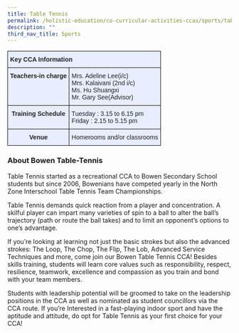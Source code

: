 ```yaml
---
title: Table Tennis
permalink: /holistic-education/co-curricular-activities-ccas/sports/table-tennis/
description: ""
third_nav_title: Sports
---
```

<style type="text/css">
.tg  {border-collapse:collapse;border-spacing:0;}
.tg td{border-color:black;border-style:solid;border-width:1px;font-family:Arial, sans-serif;font-size:14px;
  overflow:hidden;padding:10px 5px;word-break:normal;}
.tg th{border-color:black;border-style:solid;border-width:1px;font-family:Arial, sans-serif;font-size:14px;
  font-weight:normal;overflow:hidden;padding:10px 5px;word-break:normal;}
.tg .tg-qrg6{background-color:#E8EDFF;color:#252525;font-weight:bold;text-align:center;vertical-align:top}
.tg .tg-u05r{background-color:#E8EDFF;color:#222;font-weight:bold;text-align:left;vertical-align:top}
.tg .tg-lr6o{background-color:#E8EDFF;color:#222;text-align:left;vertical-align:middle}
</style>
<table class="tg">
<thead>
  <tr>
    <th class="tg-u05r" colspan="2">Key CCA Information</th>
  </tr>
</thead>
<tbody>
  <tr>
    <td class="tg-qrg6"><span style="color:#252525">Teachers-in charge</span></td>
    <td class="tg-lr6o"><span style="color:#222">Mrs. Adeline Lee(i/c)</span><br>Mrs. Kalaivani (2nd&nbsp;i/c)<br><span style="color:#222">Ms. Hu Shuangxi</span><br><span style="color:#222">Mr. Gary See(Advisor)</span></td>
  </tr>
  <tr>
    <td class="tg-qrg6"><span style="color:#252525">Training Schedule</span></td>
    <td class="tg-lr6o"><span style="color:#222">Tuesday : 3.15 to 6.15 pm</span><br><span style="color:#222">Friday : 2.15 to 5.15 pm</span></td>
  </tr>
  <tr>
    <td class="tg-qrg6"><span style="color:#252525">Venue</span><span style="color:#222"> </span></td>
    <td class="tg-lr6o"><span style="color:#222">Homerooms and/or classrooms</span></td>
  </tr>
</tbody>
</table>

### About Bowen Table-Tennis
Table Tennis started as a recreational CCA to Bowen Secondary School students but since 2006, Bowenians have competed yearly in the North Zone Interschool Table Tennis Team Championships. 

Table Tennis demands quick reaction from a player and concentration. A skilful player can impart many varieties of spin to a ball to alter the ball’s trajectory (path or route the ball takes) and to limit an opponent’s options to one’s advantage.&nbsp;

If you’re looking at learning not just the basic strokes but also the advanced strokes: The Loop, The Chop, The Flip, The Lob, Advanced Service Techniques and more, come join our Bowen Table Tennis CCA! Besides skills training, students will learn core values such as responsibility, respect, resilience, teamwork, excellence and compassion as you train and bond with your team members. 

Students with leadership potential will be groomed to take on the leadership positions in the CCA as well as nominated as student councillors via the CCA route. If you’re Interested in a fast-playing indoor sport and have the aptitude and attitude, do opt for Table Tennis as your first choice for your CCA!